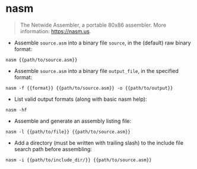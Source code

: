# nasm

> The Netwide Assembler, a portable 80x86 assembler.
> More information: <https://nasm.us>.

- Assemble `source.asm` into a binary file `source`, in the (default) raw binary format:

`nasm {{path/to/source.asm}}`

- Assemble `source.asm` into a binary file `output_file`, in the specified format:

`nasm -f {{format}} {{path/to/source.asm}} -o {{path/to/output}}`

- List valid output formats (along with basic nasm help):

`nasm -hf`

- Assemble and generate an assembly listing file:

`nasm -l {{path/to/file}} {{path/to/source.asm}}`

- Add a directory (must be written with trailing slash) to the include file search path before assembling:

`nasm -i {{path/to/include_dir/}} {{path/to/source.asm}}`
